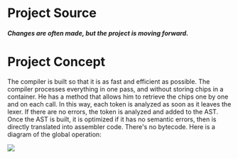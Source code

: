 # Project Source
##### Changes are often made, but the project is moving forward.

# Project Concept
The compiler is built so that it is as fast and efficient as possible.
The compiler processes everything in one pass, and without storing chips in a container. He has a method that allows him to retrieve the chips one by one and on each call. In this way, each token is analyzed as soon as it leaves the lexer. If there are no errors, the token is analyzed and added to the AST. Once the AST is built, it is optimized if it has no semantic errors, then is directly translated into assembler code. There's no bytecode. Here is a diagram of the global operation:

![](https://raw.githubusercontent.com/vanaur/Arlia/master/examples/images/df.PNG)
